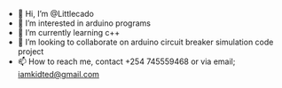 - 👋 Hi, I’m @Littlecado
- 👀 I’m interested in arduino programs
- 🌱 I’m currently learning c++
- 💞️ I’m looking to collaborate on arduino circuit breaker simulation code project
- 📫 How to reach me, contact +254
745559468 or via email; iamkidted@gmail.com
<!---
Littlecado/Littlecado is a ✨ special ✨ repository because its `README.md` (this file) appears on your GitHub profile.
You can click the Preview link to take a look at your changes.
--->
